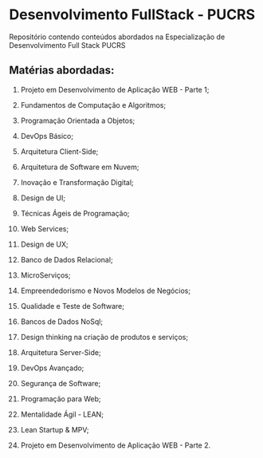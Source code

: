 # Desenvolvimento FullStack - PUCRS
Repositório contendo conteúdos abordados na Especialização de Desenvolvimento Full Stack PUCRS

## Matérias abordadas:

  1. Projeto em Desenvolvimento de Aplicação WEB - Parte 1;
  
  1. Fundamentos de Computação e Algoritmos;
  
  1. Programação Orientada a Objetos;
  
  1. DevOps Básico;

  1. Arquitetura Client-Side;
  
  1. Arquitetura de Software em Nuvem;
  
  1. Inovação e Transformação Digital;

  1. Design de UI;
  
  1. Técnicas Ágeis de Programação;

  1. Web Services;

  1. Design de UX;

  1. Banco de Dados Relacional;

  1. MicroServiços;

  1. Empreendedorismo e Novos Modelos de Negócios;

  1. Qualidade e Teste de Software;

  1. Bancos de Dados NoSql;

  1. Design thinking na criação de produtos e serviços;

  1. Arquitetura Server-Side;

  1. DevOps Avançado;
  
  1. Segurança de Software;
  
  1. Programação para Web;

  1. Mentalidade Ágil - LEAN;
  
  1. Lean Startup & MPV;
  
  1. Projeto em Desenvolvimento de Aplicação WEB - Parte 2.
